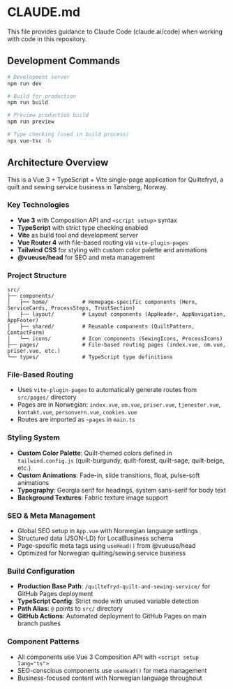 # CLAUDE.md

This file provides guidance to Claude Code (claude.ai/code) when working with code in this repository.

## Development Commands

```bash
# Development server
npm run dev

# Build for production
npm run build

# Preview production build
npm run preview

# Type checking (used in build process)
npx vue-tsc -b
```

## Architecture Overview

This is a Vue 3 + TypeScript + Vite single-page application for Quiltefryd, a quilt and sewing service business in Tønsberg, Norway.

### Key Technologies
- **Vue 3** with Composition API and `<script setup>` syntax
- **TypeScript** with strict type checking enabled
- **Vite** as build tool and development server
- **Vue Router 4** with file-based routing via `vite-plugin-pages`
- **Tailwind CSS** for styling with custom color palette and animations
- **@vueuse/head** for SEO and meta management

### Project Structure

```
src/
├── components/
│   ├── home/           # Homepage-specific components (Hero, ServiceCards, ProcessSteps, TrustSection)
│   ├── layout/         # Layout components (AppHeader, AppNavigation, AppFooter)
│   ├── shared/         # Reusable components (QuiltPattern, ContactForm)
│   └── icons/          # Icon components (SewingIcons, ProcessIcons)
├── pages/              # File-based routing pages (index.vue, om.vue, priser.vue, etc.)
└── types/              # TypeScript type definitions
```

### File-Based Routing
- Uses `vite-plugin-pages` to automatically generate routes from `src/pages/` directory
- Pages are in Norwegian: `index.vue`, `om.vue`, `priser.vue`, `tjenester.vue`, `kontakt.vue`, `personvern.vue`, `cookies.vue`
- Routes are imported as `~pages` in `main.ts`

### Styling System
- **Custom Color Palette**: Quilt-themed colors defined in `tailwind.config.js` (quilt-burgundy, quilt-forest, quilt-sage, quilt-beige, etc.)
- **Custom Animations**: Fade-in, slide transitions, float, pulse-soft animations
- **Typography**: Georgia serif for headings, system sans-serif for body text
- **Background Textures**: Fabric texture image support

### SEO & Meta Management
- Global SEO setup in `App.vue` with Norwegian language settings
- Structured data (JSON-LD) for LocalBusiness schema
- Page-specific meta tags using `useHead()` from @vueuse/head
- Optimized for Norwegian quilting/sewing service business

### Build Configuration
- **Production Base Path**: `/quiltefryd-quilt-and-sewing-service/` for GitHub Pages deployment
- **TypeScript Config**: Strict mode with unused variable detection
- **Path Alias**: `@` points to `src/` directory
- **GitHub Actions**: Automated deployment to GitHub Pages on main branch pushes

### Component Patterns
- All components use Vue 3 Composition API with `<script setup lang="ts">`
- SEO-conscious components use `useHead()` for meta management
- Business-focused content with Norwegian language throughout
